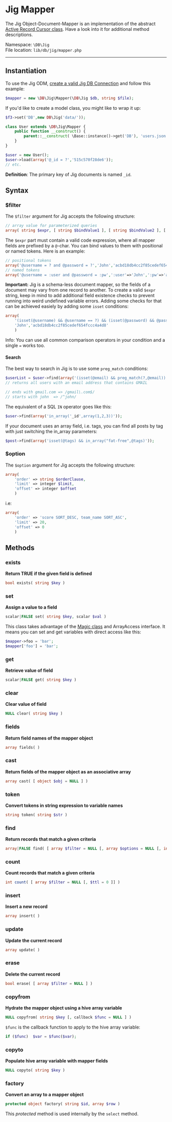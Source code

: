 # Jig Mapper

The Jig Object-Document-Mapper is an implementation of the abstract [Active Record Cursor class](cursor). Have a look into it for additional method descriptions.

Namespace: `\DB\Jig` <br>
File location: `lib/db/jig/mapper.php`

---

## Instantiation

To use the Jig ODM, [create a valid Jig DB Connection](jig#constructor) and follow this example:

```php
$mapper = new \DB\Jig\Mapper(\DB\Jig $db, string $file);
```

If you'd like to create a model class, you might like to wrap it up:

```php
$f3->set('DB',new DB\Jig('data/'));

class User extends \DB\Jig\Mapper {
    public function __construct() {
        parent::__construct( \Base::instance()->get('DB'), 'users.json' );
    }
}

$user = new User();
$user->load(array('@_id = ?','515c570f28de6'));
// etc.
```

<div class="alert alert-info">
<strong>Definition</strong>: The primary key of Jig documents is named <code>_id</code>.
</div>

## Syntax

### $filter

The `$filter` argument for Jig accepts the following structure:

```php
// array value for parameterized queries
array( string $expr, [ string $bindValue1 ], [ string $bindValue2 ], [...] )
```

The `$expr` part must contain a valid code expression, where all mapper fields are prefixed by a `@`-char. You can bind values to them with positional or named tokens.
Here is an example:

```php
// positional tokens
array('@username = ? and @password = ?','John','acbd18db4cc2f85cedef654fccc4a4d8')
// named tokens
array('@username = :user and @password = :pw',':user'=>'John',':pw'=>'acbd18db4cc2f85cedef654fccc4a4d8')
```

**Important:** Jig is a schema-less document mapper, so the fields of a document may vary from one record to another.
To create a valid `$expr` string, keep in mind to add additional field existence checks to prevent running into weird undefined variable errors.
Adding some checks for that can be achieved easiely by adding some `isset` conditions:

```php
array(
    '(isset(@username) && @username == ?) && (isset(@password) && @password = ?)',
    'John','acbd18db4cc2f85cedef654fccc4a4d8'
    )
```

<div class="alert alert-info">
Info: You can use all common comparison operators in your condition and a single <code>=</code> works too.
</div>

#### Search

The best way to search in Jig is to use some `preg_match` conditions:

```php
$userList = $user->find(array('(isset(@email) && preg_match(?,@email))','/gmail/'));
// returns all users with an email address that contains GMAIL

// ends with gmail.com => /gmail\.com$/
// starts with john  => /^john/
```

The equivalent of a SQL `IN` operator goes like this:

```php
$user->find(array('in_array('_id',array(1,2,3))'));
```

If your document uses an array field, i.e. tags, you can find all posts by tag with just switching the in_array parameters: 

```php
$post->find(array('isset(@tags) && in_array("fat-free",@tags)'));
```

### $option

The `$option` argument for Jig accepts the following structure:

```php
array(
    'order' => string $orderClause,
    'limit' => integer $limit,
    'offset' => integer $offset
    )
```

i.e:

```php
array(
    'order' => 'score SORT_DESC, team_name SORT_ASC',
    'limit' => 20,
    'offset' => 0
    )
```

## Methods

### exists

**Return TRUE if the given field is defined**

```php
bool exists( string $key )
```

### set

**Assign a value to a field**

```php
scalar|FALSE set( string $key, scalar $val )
```

This class takes advantage of the [Magic class](magic "A PHP magic wrapper") and ArrayAccess interface.
It means you can set and get variables with direct access like this:

```php
$mapper->foo = 'bar';
$mapper['foo'] = 'bar';
```

### get

**Retrieve value of field**

```php
scalar|FALSE get( string $key )
```

### clear

**Clear value of field**

```php
NULL clear( string $key )
```

### fields
**Return field names of the mapper object**

```php
array fields( )
```

### cast

**Return fields of the mapper object as an associative array**

```php
array cast( [ object $obj = NULL ] )
```

### token

**Convert tokens in string expression to variable names**

```php
string token( string $str )
```

### find

**Return records that match a given criteria**

```php
array|FALSE find( [ array $filter = NULL [, array $options = NULL [, int $ttl = 0 [, bool $log = TRUE ]]]] )
```

### count

**Count records that match a given criteria**

```php
int count( [ array $filter = NULL [, $ttl = 0 ]] )
```

### insert
**Insert a new record**

```php
array insert( )
```

### update
**Update the current record**

```php
array update( )
```


### erase
**Delete the current record**

```php
bool erase( [ array $filter = NULL ] )
```


### copyfrom
**Hydrate the mapper object using a hive array variable**

```php
NULL copyfrom( string $key [, callback $func = NULL ] )
```

`$func` is the callback function to apply to the hive array variable:

```php
if ($func)  $var = $func($var);
```

### copyto
**Populate hive array variable with mapper fields**

```php
NULL copyto( string $key )
```

### factory
**Convert an array to a mapper object**

```php
protected object factory( string $id, array $row )
```

This _protected_ method is used internally by the `select` method.
